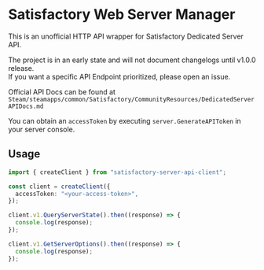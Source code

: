 # Satisfactory Web Server Manager

This is an unofficial HTTP API wrapper for Satisfactory Dedicated Server API.

The project is in an early state and will not document changelogs until v1.0.0 release.  
If you want a specific API Endpoint prioritized, please open an issue.

Official API Docs can be found at `Steam/steamapps/common/Satisfactory/CommunityResources/DedicatedServerAPIDocs.md`

You can obtain an `accessToken` by executing `server.GenerateAPIToken` in your server console.

## Usage

```ts
import { createClient } from "satisfactory-server-api-client";

const client = createClient({
  accessToken: "<your-access-token>",
});

client.v1.QueryServerState().then((response) => {
  console.log(response);
});

client.v1.GetServerOptions().then((response) => {
  console.log(response);
});
```
